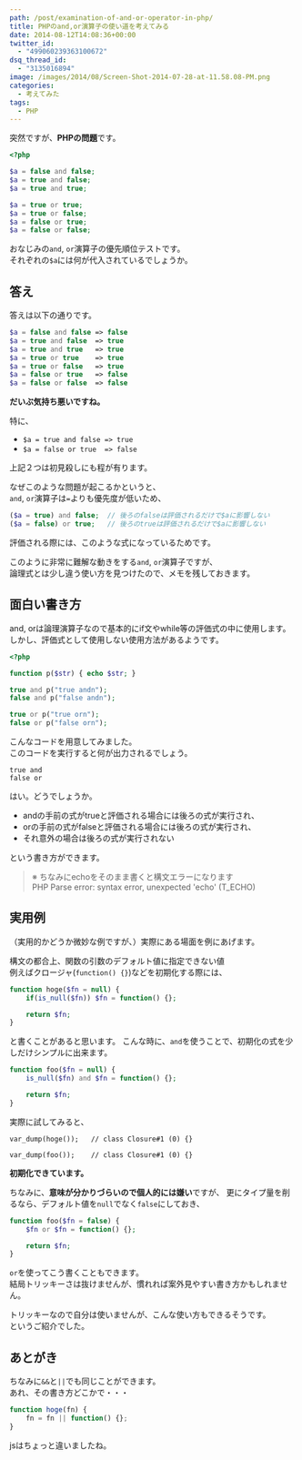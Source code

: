```yaml
---
path: /post/examination-of-and-or-operator-in-php/
title: PHPのand,or演算子の使い道を考えてみる
date: 2014-08-12T14:08:36+00:00
twitter_id:
  - "499060239363100672"
dsq_thread_id:
  - "3135016894"
image: /images/2014/08/Screen-Shot-2014-07-28-at-11.58.08-PM.png
categories:
  - 考えてみた
tags:
  - PHP
---
```

突然ですが、**PHPの問題**です。

```php
<?php

$a = false and false;
$a = true and false;
$a = true and true;

$a = true or true;
$a = true or false;
$a = false or true;
$a = false or false;
```

<p>
  おなじみの<code>and</code>, <code>or</code>演算子の優先順位テストです。<br />
  それぞれの<code>$a</code>には何が代入されているでしょうか。
</p>

<!--more-->

答え
----------------------------------------

<p>
  答えは以下の通りです。
</p>

```php
$a = false and false => false
$a = true and false  => true
$a = true and true   => true
$a = true or true    => true
$a = true or false   => true
$a = false or true   => false
$a = false or false  => false
```

<p>
  <strong>だいぶ気持ち悪いですね。</strong>
</p>

<p>
  特に、
</p>

<ul>
  <li>
    <code>$a = true and false => true</code>
  </li>  
  <li>
    <code>$a = false or true  => false</code>
  </li>  
</ul>

<p>
  上記２つは初見殺しにも程が有ります。
</p>

<p>
  なぜこのような問題が起こるかというと、<br />
  <code>and</code>, <code>or</code>演算子は<code>=</code>よりも優先度が低いため、
</p>

```php
($a = true) and false;  // 後ろのfalseは評価されるだけで$aに影響しない
($a = false) or true;   // 後ろのtrueは評価されるだけで$aに影響しない
```

<p>
  評価される際には、このような式になっているためです。
</p>

<p>
  このように非常に難解な動きをする<code>and</code>, <code>or</code>演算子ですが、<br />
  論理式とは少し違う使い方を見つけたので、メモを残しておきます。
</p>

<!--more-->

面白い書き方
----------------------------------------

<p>
  and, orは論理演算子なので基本的にif文やwhile等の評価式の中に使用します。<br />
  しかし、評価式として使用しない使用方法があるようです。
</p>

```php
<?php

function p($str) { echo $str; }

true and p("true andn");
false and p("false andn");

true or p("true orn");
false or p("false orn");
```

<p>
  こんなコードを用意してみました。<br />
  このコードを実行すると何が出力されるでしょう。
</p>

```
true and
false or
```

<p>
  はい。どうでしょうか。
</p>

<ul>
  <li>
    andの手前の式がtrueと評価される場合には後ろの式が実行され、
  </li>  
  <li>
    orの手前の式がfalseと評価される場合には後ろの式が実行され、
  </li>  
  <li>
    それ意外の場合は後ろの式が実行されない
  </li>  
</ul>

<p>
  という書き方ができます。
</p>

<blockquote>
  <p>
    ※ ちなみにechoをそのまま書くと構文エラーになります<br />
      PHP Parse error:  syntax error, unexpected 'echo' (T_ECHO)
  </p>  
</blockquote>

実用例
----------------------------------------

<p>
  （実用的かどうか微妙な例ですが、）実際にある場面を例にあげます。
</p>

<p>
  構文の都合上、関数の引数のデフォルト値に指定できない値<br />
  例えばクロージャ(<code>function() {}</code>)などを初期化する際には、
</p>

```php
function hoge($fn = null) {
    if(is_null($fn)) $fn = function() {};

    return $fn;
}
```

<p>
  と書くことがあると思います。
  こんな時に、<code>and</code>を使うことで、初期化の式を少しだけシンプルに出来ます。
</p>

```php
function foo($fn = null) {
    is_null($fn) and $fn = function() {};

    return $fn;
}
```

<p>
  実際に試してみると、
</p>

```
var_dump(hoge());   // class Closure#1 (0) {}

var_dump(foo());    // class Closure#1 (0) {}
```

<p>
  <strong>初期化できています。</strong>
</p>

<p>
  ちなみに、<strong>意味が分かりづらいので個人的には嫌い</strong>ですが、
  更にタイプ量を削るなら、デフォルト値を<code>null</code>でなく<code>false</code>にしておき、
</p>

```php
function foo($fn = false) {
    $fn or $fn = function() {};

    return $fn;
}
```

<p>
  <code>or</code>を使ってこう書くこともできます。<br />
  結局トリッキーさは抜けませんが、慣れれば案外見やすい書き方かもしれません。
</p>

<p>
  トリッキーなので自分は使いませんが、こんな使い方もできるそうです。<br />
  というご紹介でした。
</p>

あとがき
----------------------------------------

<p>
  ちなみに<code>&&</code>と<code>||</code>でも同じことができます。<br />
  あれ、その書き方どこかで・・・
</p>

```javascript
function hoge(fn) {
    fn = fn || function() {};
}
```

<p>
  jsはちょっと違いましたね。
</p>
